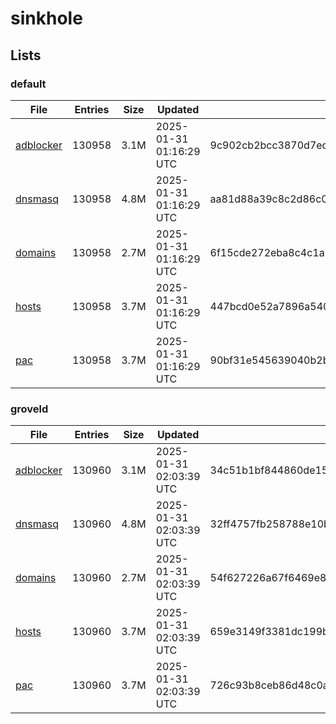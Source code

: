# sinkhole

## Lists

### default

|File|Entries|Size|Updated|Hash|
|-|-|-|-|-|
|[adblocker](https://raw.githubusercontent.com/groveld/sinkhole/lists/default/adblocker.txt)|130958|3.1M|2025-01-31 01:16:29 UTC|9c902cb2bcc3870d7ed4f1eb7078d4a551a9b63a7965b8344e038685d3cd4bfa|
|[dnsmasq](https://raw.githubusercontent.com/groveld/sinkhole/lists/default/dnsmasq.txt)|130958|4.8M|2025-01-31 01:16:29 UTC|aa81d88a39c8c2d86c0b33acd958dd0e5385902a437ebbea4c1cb76bfffad270|
|[domains](https://raw.githubusercontent.com/groveld/sinkhole/lists/default/domains.txt)|130958|2.7M|2025-01-31 01:16:29 UTC|6f15cde272eba8c4c1a241bae380c54903dbca7e3012f1158a1de2a1a8e39d79|
|[hosts](https://raw.githubusercontent.com/groveld/sinkhole/lists/default/hosts.txt)|130958|3.7M|2025-01-31 01:16:29 UTC|447bcd0e52a7896a54083ff4044ca289978ec2d9e12a565f96b5b9615c84dbe5|
|[pac](https://raw.githubusercontent.com/groveld/sinkhole/lists/default/pac.txt)|130958|3.7M|2025-01-31 01:16:29 UTC|90bf31e545639040b2babccb71c8e07e657517b69fc62f261f26ed39dc1c408b|

### groveld

|File|Entries|Size|Updated|Hash|
|-|-|-|-|-|
|[adblocker](https://raw.githubusercontent.com/groveld/sinkhole/lists/groveld/adblocker.txt)|130960|3.1M|2025-01-31 02:03:39 UTC|34c51b1bf844860de15e7ccf463d3f8d757e449e550443d9a38fe010827f34c7|
|[dnsmasq](https://raw.githubusercontent.com/groveld/sinkhole/lists/groveld/dnsmasq.txt)|130960|4.8M|2025-01-31 02:03:39 UTC|32ff4757fb258788e10b5baa24366577911b6564df52395bd8c0486c8963cf91|
|[domains](https://raw.githubusercontent.com/groveld/sinkhole/lists/groveld/domains.txt)|130960|2.7M|2025-01-31 02:03:39 UTC|54f627226a67f6469e8d66bd87d24ba3fd74680ef5d2e68c532ea02236537032|
|[hosts](https://raw.githubusercontent.com/groveld/sinkhole/lists/groveld/hosts.txt)|130960|3.7M|2025-01-31 02:03:39 UTC|659e3149f3381dc199bd3c8ffa8f47f89db6638ae5d19e88d3179ec5b60e7454|
|[pac](https://raw.githubusercontent.com/groveld/sinkhole/lists/groveld/pac.txt)|130960|3.7M|2025-01-31 02:03:39 UTC|726c93b8ceb86d48c0a19db0d648265f101b647a815c8cbfc2c8f8ab30077fb5|
